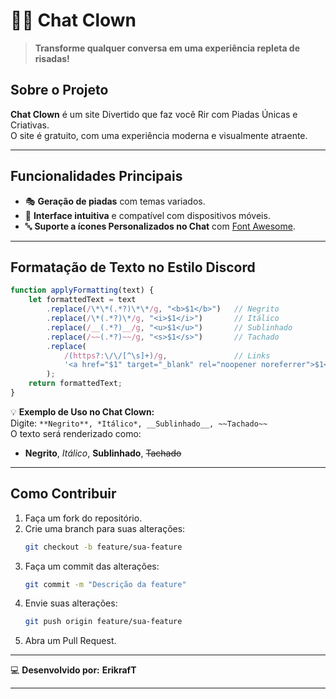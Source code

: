 # 🤡💬 **Chat Clown**  

> **Transforme qualquer conversa em uma experiência repleta de risadas!**  

## **Sobre o Projeto**  
**Chat Clown** é um site Divertido que faz você Rir com Piadas Únicas e Criativas.  
O site é gratuito, com uma experiência moderna e visualmente atraente.  

---

## **Funcionalidades Principais**  
- 🎭 **Geração de piadas** com temas variados.  
- 🌟 **Interface intuitiva** e compatível com dispositivos móveis.  
- 🔤 **Suporte a ícones Personalizados no Chat** com [Font Awesome](https://fontawesome.com/).  

---

## **Formatação de Texto no Estilo Discord**  

```javascript
function applyFormatting(text) {
    let formattedText = text
        .replace(/\*\*(.*?)\*\*/g, "<b>$1</b>")   // Negrito
        .replace(/\*(.*?)\*/g, "<i>$1</i>")       // Itálico
        .replace(/__(.*?)__/g, "<u>$1</u>")       // Sublinhado
        .replace(/~~(.*?)~~/g, "<s>$1</s>")       // Tachado
        .replace(
            /(https?:\/\/[^\s]+)/g,               // Links
            '<a href="$1" target="_blank" rel="noopener noreferrer">$1</a>'
        );
    return formattedText;
}
```

💡 **Exemplo de Uso no Chat Clown:**  
Digite: `**Negrito**, *Itálico*, __Sublinhado__, ~~Tachado~~`  
O texto será renderizado como:  
- **Negrito**, *Itálico*, __Sublinhado__, ~~Tachado~~  

---

## **Como Contribuir**  
1. Faça um fork do repositório.  
2. Crie uma branch para suas alterações:  
   ```bash
   git checkout -b feature/sua-feature
   ```  
3. Faça um commit das alterações:  
   ```bash
   git commit -m "Descrição da feature"
   ```  
4. Envie suas alterações:  
   ```bash
   git push origin feature/sua-feature
   ```  
5. Abra um Pull Request.  

---

💻 **Desenvolvido por:** **ErikrafT**  

--- 
